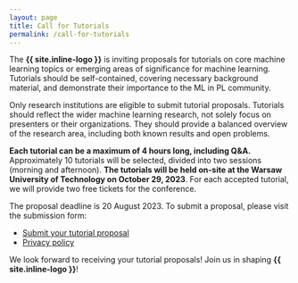 ```yaml
---
layout: page
title: Call for Tutorials
permalink: /call-for-tutorials
---
```



The **{{ site.inline-logo }}** is inviting proposals for tutorials on core machine learning topics or emerging areas of significance for machine learning. Tutorials should be self-contained, covering necessary background material, and demonstrate their importance to the ML in PL community.

Only research institutions are eligible to submit tutorial proposals. Tutorials should reflect the wider machine learning research, not solely focus on presenters or their organizations. They should provide a balanced overview of the research area, including both known results and open problems.

**Each tutorial can be a maximum of 4 hours long, including Q&A.** Approximately 10 tutorials will be selected, divided into two sessions (morning and afternoon). **The tutorials will be held on-site at the Warsaw University of Technology on October 29, 2023**. For each accepted tutorial, we will provide two free tickets for the conference.

The proposal deadline is 20 August 2023. To submit a proposal, please visit the submission form:

<ul class="list-inline banner-social-buttons">
    <li>
        <a href="https://ulzamqgp.paperform.co/" class="btn btn-default btn-lg"><i class="fa-solid fa-list"></i> Submit your tutorial proposal</a>
    </li>
    <li>
        <a href="{{ "./privacy-policy" | relative_url }}" class="btn btn-default"><i class="fa-solid fa-file-lines"></i> Privacy policy</a>
    </li>
</ul>

We look forward to receiving your tutorial proposals!
Join us in shaping **{{ site.inline-logo }}**!
